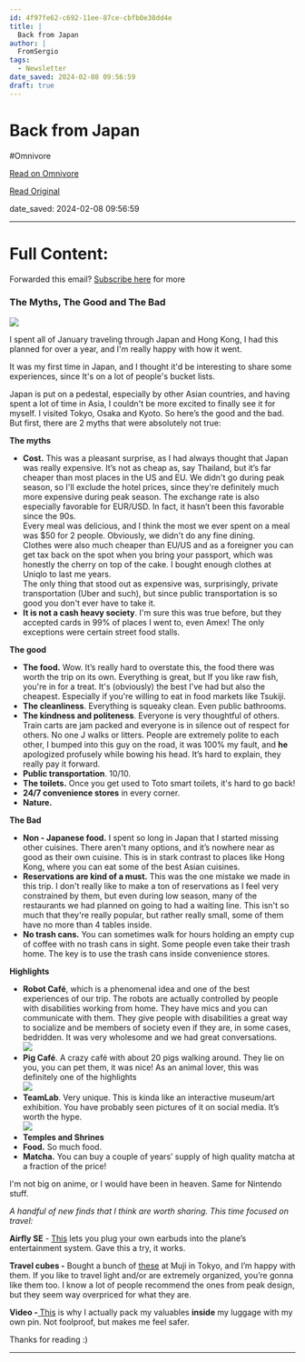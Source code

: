 ```yaml
---
id: 4f97fe62-c692-11ee-87ce-cbfb0e38dd4e
title: |
  Back from Japan
author: |
  FromSergio
tags:
  - Newsletter
date_saved: 2024-02-08 09:56:59
draft: true
---
```


# Back from Japan
#Omnivore

[Read on Omnivore](https://omnivore.app/me/back-from-japan-18d8938d4d4)

[Read Original](https://fromsergio.substack.com/p/back-from-japan)

date_saved: 2024-02-08 09:56:59


--- 

# Full Content: 

Forwarded this email? [Subscribe here](https://substack.com/redirect/2/eyJlIjoiaHR0cHM6Ly9mcm9tc2VyZ2lvLnN1YnN0YWNrLmNvbS9zdWJzY3JpYmU%5FdXRtX3NvdXJjZT1lbWFpbCZ1dG1fY2FtcGFpZ249ZW1haWwtc3Vic2NyaWJlJnI9MnkycXRhJm5leHQ9aHR0cHMlM0ElMkYlMkZmcm9tc2VyZ2lvLnN1YnN0YWNrLmNvbSUyRnAlMkZiYWNrLWZyb20tamFwYW4iLCJwIjoxNDE0NjEwMDcsInMiOjEyNzEzNzAsImYiOnRydWUsInUiOjE3ODE2NzM1OCwiaWF0IjoxNzA3NDA0MjE2LCJleHAiOjE3MDk5OTYyMTYsImlzcyI6InB1Yi0wIiwic3ViIjoibGluay1yZWRpcmVjdCJ9.jjOywFpm4EIbGHFlSrlimspyQD0dbWhOMSWMUdHOFUg?) for more

### The Myths, The Good and The Bad

[![](https://proxy-prod.omnivore-image-cache.app/550x0,sbgVUU_nScG6m50D_u8UqicDc72yDQwffmqjQghcamrk/https://substackcdn.com/image/fetch/w_2912,c_limit,f_auto,q_auto:good,fl_progressive:steep/https%3A%2F%2Fsubstack-post-media.s3.amazonaws.com%2Fpublic%2Fimages%2F69016cab-8a59-4df8-ad52-b54f50b54fa4.heic)](https://substack.com/redirect/529eb6cd-ac07-4573-ae9a-63c61ab806de?j=eyJ1IjoiMnkycXRhIn0.nuzIT9a4BeQSNYg8gdQVbZ5ZSwrFjuJ7f2hzSpwFB-Y)

I spent all of January traveling through Japan and Hong Kong, I had this planned for over a year, and I'm really happy with how it went.

It was my first time in Japan, and I thought it'd be interesting to share some experiences, since It's on a lot of people's bucket lists. 

Japan is put on a pedestal, especially by other Asian countries, and having spent a lot of time in Asia, I couldn't be more excited to finally see it for myself. I visited Tokyo, Osaka and Kyoto. So here’s the good and the bad. But first, there are 2 myths that were absolutely not true:

**The myths** 

* **Cost.** This was a pleasant surprise, as I had always thought that Japan was really expensive. It’s not as cheap as, say Thailand, but it’s far cheaper than most places in the US and EU. We didn't go during peak season, so I'll exclude the hotel prices, since they're definitely much more expensive during peak season. The exchange rate is also especially favorable for EUR/USD. In fact, it hasn’t been this favorable since the 90s.  
Every meal was delicious, and I think the most we ever spent on a meal was $50 for 2 people. Obviously, we didn't do any fine dining.  
Clothes were also much cheaper than EU/US and as a foreigner you can get tax back on the spot when you bring your passport, which was honestly the cherry on top of the cake. I bought enough clothes at Uniqlo to last me years.  
The only thing that stood out as expensive was, surprisingly, private transportation (Uber and such), but since public transportation is so good you don't ever have to take it.
* **It is not a cash heavy society**. I'm sure this was true before, but they accepted cards in 99% of places I went to, even Amex! The only exceptions were certain street food stalls.

**The good**

* **The food.** Wow. It’s really hard to overstate this, the food there was worth the trip on its own. Everything is great, but If you like raw fish, you're in for a treat. It's (obviously) the best I've had but also the cheapest. Especially if you're willing to eat in food markets like Tsukiji.
* **The cleanliness**. Everything is squeaky clean. Even public bathrooms.
* **The kindness and politeness**. Everyone is very thoughtful of others. Train carts are jam packed and everyone is in silence out of respect for others. No one J walks or litters. People are extremely polite to each other, I bumped into this guy on the road, it was 100% my fault, and **he** apologized profusely while bowing his head. It’s hard to explain, they really pay it forward.
* **Public transportation**. 10/10.
* **The toilets.** Once you get used to Toto smart toilets, it's hard to go back!
* **24/7 convenience stores** in every corner.
* **Nature.**

**The Bad**

* **Non - Japanese food.** I spent so long in Japan that I started missing other cuisines. There aren't many options, and it’s nowhere near as good as their own cuisine. This is in stark contrast to places like Hong Kong, where you can eat some of the best Asian cuisines.
* **Reservations are kind of a must.** This was the one mistake we made in this trip. I don't really like to make a ton of reservations as I feel very constrained by them, but even during low season, many of the restaurants we had planned on going to had a waiting line. This isn't so much that they're really popular, but rather really small, some of them have no more than 4 tables inside.
* **No trash cans.** You can sometimes walk for hours holding an empty cup of coffee with no trash cans in sight. Some people even take their trash home. The key is to use the trash cans inside convenience stores.

**Highlights**

* **Robot Café**, which is a phenomenal idea and one of the best experiences of our trip. The robots are actually controlled by people with disabilities working from home. They have mics and you can communicate with them. They give people with disabilities a great way to socialize and be members of society even if they are, in some cases, bedridden. It was very wholesome and we had great conversations.  
[![](https://proxy-prod.omnivore-image-cache.app/550x0,sRc7FbLFz93SYAJ0J_cCacVuMVREV2V4VqP_7xOblN40/https://substackcdn.com/image/fetch/w_2912,c_limit,f_auto,q_auto:good,fl_progressive:steep/https%3A%2F%2Fsubstack-post-media.s3.amazonaws.com%2Fpublic%2Fimages%2Fad1f943a-8d8d-48ba-a596-df9ff462a0df.heic)](https://substack.com/redirect/ac01bf1c-936c-4c74-87ea-d1693460d9b9?j=eyJ1IjoiMnkycXRhIn0.nuzIT9a4BeQSNYg8gdQVbZ5ZSwrFjuJ7f2hzSpwFB-Y)
* **Pig Café**. A crazy café with about 20 pigs walking around. They lie on you, you can pet them, it was nice! As an animal lover, this was definitely one of the highlights  
[![](https://proxy-prod.omnivore-image-cache.app/550x0,sijtbIiXWy4iKG2lkc0xNUPLKDu9CDMAx8cwuglZmd5Y/https://substackcdn.com/image/fetch/w_2912,c_limit,f_auto,q_auto:good,fl_progressive:steep/https%3A%2F%2Fsubstack-post-media.s3.amazonaws.com%2Fpublic%2Fimages%2Fbbd4a93e-7675-48bb-86e9-f76f610f774a.heic)](https://substack.com/redirect/694fa3b7-a7b7-4084-b4f8-f2aacdb7c435?j=eyJ1IjoiMnkycXRhIn0.nuzIT9a4BeQSNYg8gdQVbZ5ZSwrFjuJ7f2hzSpwFB-Y)
* **TeamLab**. Very unique. This is kinda like an interactive museum/art exhibition. You have probably seen pictures of it on social media. It’s worth the hype.  
[![](https://proxy-prod.omnivore-image-cache.app/550x0,sD9EcfbbCeDqpvEpe2pzeMVNGNMPIoPzsyrwLkAGiMQA/https://substackcdn.com/image/fetch/w_2912,c_limit,f_auto,q_auto:good,fl_progressive:steep/https%3A%2F%2Fsubstack-post-media.s3.amazonaws.com%2Fpublic%2Fimages%2Fa74b1b33-f670-4fa0-a9c9-f876b9c362d2.heic)](https://substack.com/redirect/00abe0cc-b99e-4cf3-a77b-ab9a19c293ca?j=eyJ1IjoiMnkycXRhIn0.nuzIT9a4BeQSNYg8gdQVbZ5ZSwrFjuJ7f2hzSpwFB-Y)
* **Temples and Shrines**
* **Food.** So much food.
* **Matcha.** You can buy a couple of years’ supply of high quality matcha at a fraction of the price!

 I'm not big on anime, or I would have been in heaven. Same for Nintendo stuff. 

_A handful of new finds that I think are worth sharing. This time focused on travel:_

**Airfly SE** \- [This](https://substack.com/redirect/71846d14-d36a-4643-8343-c88116e36e50?j=eyJ1IjoiMnkycXRhIn0.nuzIT9a4BeQSNYg8gdQVbZ5ZSwrFjuJ7f2hzSpwFB-Y) lets you plug your own earbuds into the plane’s entertainment system. Gave this a try, it works. 

**Travel cubes -** Bought a bunch of [these](https://substack.com/redirect/ffc10836-9c75-4167-aa00-1b7592256e3e?j=eyJ1IjoiMnkycXRhIn0.nuzIT9a4BeQSNYg8gdQVbZ5ZSwrFjuJ7f2hzSpwFB-Y) at Muji in Tokyo, and I’m happy with them. If you like to travel light and/or are extremely organized, you’re gonna like them too. I know a lot of people recommend the ones from peak design, but they seem way overpriced for what they are. 

**Video -[ ](https://substack.com/redirect/fca89d25-fb84-42fd-b7d1-0fc518b17e30?j=eyJ1IjoiMnkycXRhIn0.nuzIT9a4BeQSNYg8gdQVbZ5ZSwrFjuJ7f2hzSpwFB-Y)**[This](https://substack.com/redirect/28355376-365f-4f7a-bb40-0f9a3222604a?j=eyJ1IjoiMnkycXRhIn0.nuzIT9a4BeQSNYg8gdQVbZ5ZSwrFjuJ7f2hzSpwFB-Y) is why I actually pack my valuables **inside** my luggage with my own pin. Not foolproof, but makes me feel safer.

Thanks for reading :) 

---

